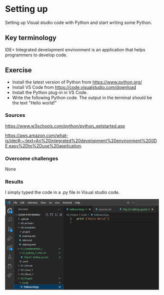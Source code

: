 # Setting up
Setting up Visual studio code with Python and start writing some Python.

## Key terminology
IDE= Integrated development environment is an application that helps programmers to develop code.

## Exercise
- Install the latest version of Python from https://www.python.org/
- Install VS Code from https://code.visualstudio.com/download
- Install the Python plug-in in VS Code.
- Write the following Python code. The output in the terminal should be the text “Hello world!”

### Sources
https://www.w3schools.com/python/python_getstarted.asp

https://aws.amazon.com/what-is/ide/#:~:text=An%20integrated%20development%20environment%20(IDE,easy%2Dto%2Duse%20application.

### Overcome challenges
None

### Results
I simply typed the code in a .py file in Visual studio code.

![alt text](https://github.com/Techgrounds-Cloud-9/cloud-9-Ephraim52/blob/026e368f9e03e8239f1ffb8210aff17cd1342dbc/00_includes/week%204/assignment%201/PRG-01_python.png)
